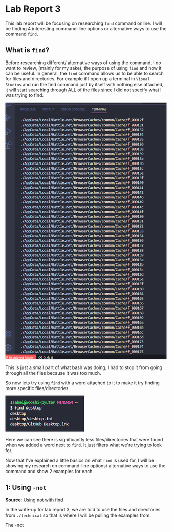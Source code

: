 # Lab Report 3
This lab report will be focusing on researching `find` command online. I will be finding 4 interesting command-line options or alternative ways to use the command `find`. 

## What is `find`?
Before researching different/ alternative ways of using the command. I do want to review, (mainly for my sake), the purpose of using `find` and how it can be useful. In general, the `find` command allows us to be able to search for files and directories. For example if I open up a terminal in `Visual Studios` and run the find command just by itself with nothing else attached, it will start searching through ALL of the files since I did not specify what I was trying to find. 

![Going through files](/pictures/openfile.png)

This is just a small part of what bash was doing, I had to stop it from going through all the files because it was too much. 

So now lets try using `find` with a word attached to it to make it try finding more specific files/directories. 

![find desktop](/pictures/findesktop.png)

Here we can see there is significantly less files/directories that were found when we added a word next to `find`. It just filters what we're trying to look for. 

Now that I've explained a little basics on what `find` is used for, I will be showing my research on command-line options/ alternative ways to use the command and show 2 examples for each.

## 1: Using `-not`
**Source**: [Using not with find](https://adamtheautomator.com/bash-find/#Filtering_out_Files_with_the_-not_Operator)

In the write-up for lab report 3, we are told to use the files and directories from `./technical` so that is where I will be pulling the examples from. 

The -not
